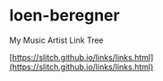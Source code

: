 # loen-beregner
My Music Artist Link Tree


[https://slitch.github.io/links/links.html](https://slitch.github.io/links/links.html)
